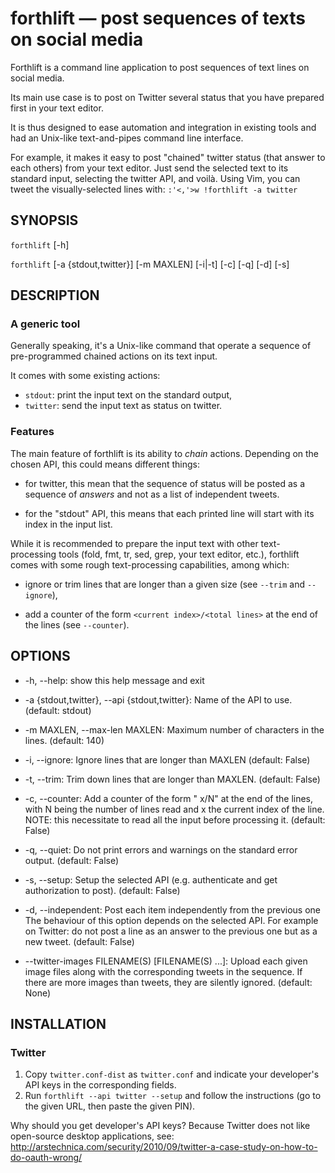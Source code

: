 forthlift — post sequences of texts on social media
===================================================

Forthlift is a command line application to post sequences of text lines on social media.

Its main use case is to post on Twitter several status that you have prepared first in your text editor.

It is thus designed to ease automation and integration in existing tools
and had an Unix-like text-and-pipes command line interface.

For example, it makes it easy to post "chained" twitter status (that answer to each others)
from your text editor. Just send the selected text to its standard input, selecting the
twitter API, and voilà. Using Vim, you can tweet the visually-selected lines with:
`:'<,'>w !forthlift -a twitter`


## SYNOPSIS

`forthlift` [-h]

`forthlift` [-a {stdout,twitter}] [-m MAXLEN] [-i|-t] [-c] [-q] [-d] [-s]


## DESCRIPTION

### A generic tool

Generally speaking, it's a Unix-like command that operate a sequence of pre-programmed
chained actions on its text input.

It comes with some existing actions:
* `stdout`: print the input text on the standard output,
* `twitter`: send the input text as status on twitter.


### Features

The main feature of forthlift is its ability to *chain* actions.
Depending on the chosen API, this could means different things:

* for twitter, this mean that the sequence of status will be posted
  as a sequence of *answers* and not as a list of independent tweets.

* for the "stdout" API, this means that each printed line will start
  with its index in the input list.


While it is recommended to prepare the input text with other text-processing tools
(fold, fmt, tr, sed, grep, your text editor, etc.),
forthlift comes with some rough text-processing capabilities, among which:

* ignore or trim lines that are longer than a given size (see `--trim` and `--ignore`),

* add a counter of the form `<current index>/<total lines>` at the end of the lines (see `--counter`).


## OPTIONS

* -h, --help: show this help message and exit

* -a {stdout,twitter}, --api {stdout,twitter}: Name of the API to use.
  (default: stdout)

* -m MAXLEN, --max-len MAXLEN: Maximum number of characters in the lines.
  (default: 140)

* -i, --ignore: Ignore lines that are longer than MAXLEN (default: False)

* -t, --trim: Trim down lines that are longer than MAXLEN. (default: False)

* -c, --counter: Add a counter of the form " x/N" at the end of the lines,
  with N being the number of lines read and x the current index of the line.
  NOTE: this necessitate to read all the input before processing it.
  (default: False)

* -q, --quiet: Do not print errors and warnings on the standard error output.
  (default: False)

* -s, --setup: Setup the selected API (e.g. authenticate and get authorization to post).
  (default: False)

* -d, --independent: Post each item independently from the previous one
  The behaviour of this option depends on the selected API.
  For example on Twitter: do not post a line as an answer to the previous one but as a new tweet.
  (default: False)

* --twitter-images FILENAME(S) [FILENAME(S) ...]:
  Upload each given image files along with the corresponding tweets in the sequence.
  If there are more images than tweets, they are silently ignored.
  (default: None)


## INSTALLATION

### Twitter

1) Copy `twitter.conf-dist` as `twitter.conf` and indicate your developer's API keys in the corresponding fields.
2) Run `forthlift --api twitter --setup` and follow the instructions (go to the given URL, then paste the given PIN).

Why should you get developer's API keys? Because Twitter does not like open-source desktop applications, see:
http://arstechnica.com/security/2010/09/twitter-a-case-study-on-how-to-do-oauth-wrong/

